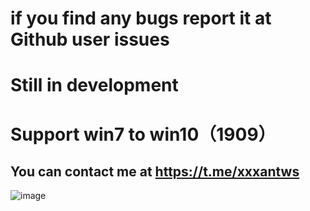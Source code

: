 # if you find any bugs report it at Github user issues
# Still in development
# Support win7 to win10（1909）
## You can contact me at https://t.me/xxxantws


![image](https://github.com/antiwar3/py/blob/master/png/QQ%E5%9B%BE%E7%89%8720191218214022.png)

